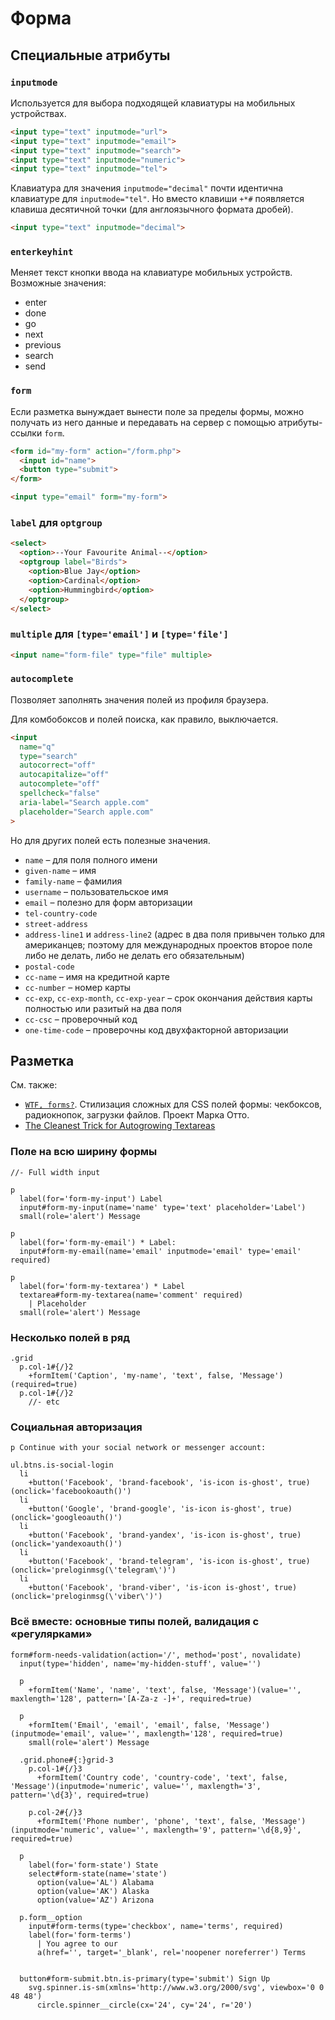 # Форма

## Специальные атрибуты

### `inputmode`

Используется для выбора подходящей клавиатуры на мобильных устройствах.

```html
<input type="text" inputmode="url">
<input type="text" inputmode="email">
<input type="text" inputmode="search">
<input type="text" inputmode="numeric">
<input type="text" inputmode="tel">
```

Клавиатура для значения `inputmode="decimal"` почти идентична клавиатуре для `inputmode="tel"`. Но вместо клавиши `+*#` появляется клавиша десятичной точки (для англоязычного формата дробей).

```html
<input type="text" inputmode="decimal">
```

### `enterkeyhint`

Меняет текст кнопки ввода на клавиатуре мобильных устройств. Возможные значения:

- enter
- done
- go
- next
- previous
- search
- send

### `form`

Если разметка вынуждает вынести поле за пределы формы, можно получать из него данные и передавать на сервер с помощью атрибуты-ссылки `form`.

```html
<form id="my-form" action="/form.php">
  <input id="name">
  <button type="submit">
</form>

<input type="email" form="my-form">
```

### `label` для `optgroup`

```html
<select>
  <option>--Your Favourite Animal--</option>
  <optgroup label="Birds">
    <option>Blue Jay</option>
    <option>Cardinal</option>
    <option>Hummingbird</option>
  </optgroup>
</select>
```

### `multiple` для `[type='email']` и `[type='file']`

```html
<input name="form-file" type="file" multiple>
```

### `autocomplete`

Позволяет заполнять значения полей из профиля браузера.

Для комбобоксов и полей поиска, как правило, выключается.

```html
<input
  name="q"
  type="search"
  autocorrect="off"
  autocapitalize="off"
  autocomplete="off"
  spellcheck="false"
  aria-label="Search apple.com"
  placeholder="Search apple.com"
>
```

Но для других полей есть полезные значения.

- `name` – для поля полного имени
- `given-name` – имя
- `family-name` – фамилия
- `username` – пользовательское имя
- `email` – полезно для форм авторизации
- `tel-country-code`
- `street-address`
- `address-line1` и `address-line2` (адрес в два поля привычен только для американцев; поэтому для международных проектов второе поле либо не делать, либо не делать его обязательным)
- `postal-code`
- `cc-name` – имя на кредитной карте
- `cc-number` – номер карты
- `cc-exp`, `cc-exp-month`, `cc-exp-year` – срок окончания действия карты полностью или разитый на два поля
- `cc-csc` – проверочный код
- `one-time-code` – проверочны код двухфакторной авторизации

## Разметка

См. также:

- [`WTF, forms?`](http://wtfforms.com/). Стилизация сложных для CSS полей формы: чекбоксов, радиокнопок, загрузки файлов. Проект Марка Отто.
- [The Cleanest Trick for Autogrowing Textareas](https://css-tricks.com/the-cleanest-trick-for-autogrowing-textareas/)

### Поле на всю ширину формы

```pug
//- Full width input

p
  label(for='form-my-input') Label
  input#form-my-input(name='name' type='text' placeholder='Label')
  small(role='alert') Message

p
  label(for='form-my-email') * Label:
  input#form-my-email(name='email' inputmode='email' type='email' required)

p
  label(for='form-my-textarea') * Label
  textarea#form-my-textarea(name='comment' required)
    | Placeholder
  small(role='alert') Message
```

### Несколько полей в ряд

```pug
.grid
  p.col-1#{/}2
    +formItem('Caption', 'my-name', 'text', false, 'Message')(required=true)
  p.col-1#{/}2
    //- etc
```

### Социальная авторизация

```pug
p Continue with your social network or messenger account:

ul.btns.is-social-login
  li
    +button('Facebook', 'brand-facebook', 'is-icon is-ghost', true)(onclick='facebookoauth()')
  li
    +button('Google', 'brand-google', 'is-icon is-ghost', true)(onclick='googleoauth()')
  li
    +button('Facebook', 'brand-yandex', 'is-icon is-ghost', true)(onclick='yandexoauth()')
  li
    +button('Facebook', 'brand-telegram', 'is-icon is-ghost', true)(onclick='preloginmsg(\'telegram\')')
  li
    +button('Facebook', 'brand-viber', 'is-icon is-ghost', true)(onclick='preloginmsg(\'viber\')')
```

### Всё вместе: основные типы полей, валидация с «регулярками»

```pug
form#form-needs-validation(action='/', method='post', novalidate)
  input(type='hidden', name='my-hidden-stuff', value='')

  p
    +formItem('Name', 'name', 'text', false, 'Message')(value='', maxlength='128', pattern='[A-Za-z -]+', required=true)

  p
    +formItem('Email', 'email', 'email', false, 'Message')(inputmode='email', value='', maxlength='128', required=true)
    small(role='alert') Message

  .grid.phone#{:}grid-3
    p.col-1#{/}3
      +formItem('Country code', 'country-code', 'text', false, 'Message')(inputmode='numeric', value='', maxlength='3', pattern='\d{3}', required=true)

    p.col-2#{/}3
      +formItem('Phone number', 'phone', 'text', false, 'Message')(inputmode='numeric', value='', maxlength='9', pattern='\d{8,9}', required=true)

  p
    label(for='form-state') State
    select#form-state(name='state')
      option(value='AL') Alabama
      option(value='AK') Alaska
      option(value='AZ') Arizona

  p.form__option
    input#form-terms(type='checkbox', name='terms', required)
    label(for='form-terms')
      | You agree to our
      a(href='', target='_blank', rel='noopener noreferrer') Terms


  button#form-submit.btn.is-primary(type='submit') Sign Up
    svg.spinner.is-sm(xmlns='http://www.w3.org/2000/svg', viewbox='0 0 48 48')
      circle.spinner__circle(cx='24', cy='24', r='20')
```
